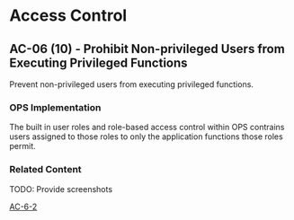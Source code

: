 # Access Control
## AC-06 (10) - Prohibit Non-privileged Users from Executing Privileged Functions

Prevent non-privileged users from executing privileged functions.

### OPS Implementation

The built in user roles and role-based access control within OPS contrains users assigned to those roles to only the application functions those roles permit.

### Related Content

TODO: Provide screenshots

[AC-6-2](ac-06-02/index.md)
